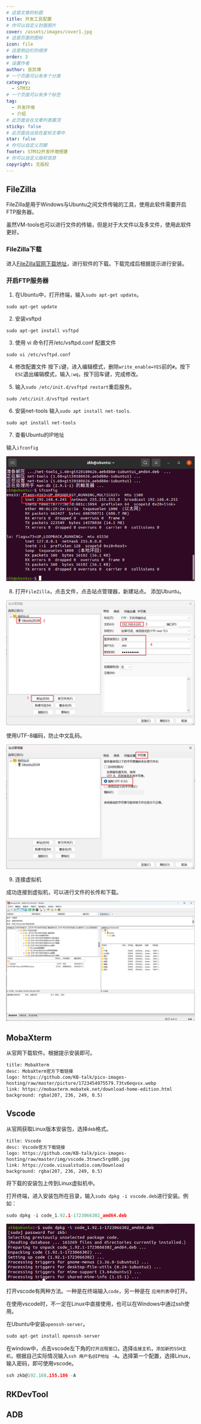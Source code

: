 ```yaml
---
# 这是文章的标题
title: 开发工具配置
# 你可以自定义封面图片
cover: /assets/images/cover1.jpg
# 这是页面的图标
icon: file
# 这是侧边栏的顺序
order: 3
# 设置作者
author: 张凯博
# 一个页面可以有多个分类
category:
  - STM32
# 一个页面可以有多个标签
tag:
  - 开发环境
  - 介绍
# 此页面会在文章列表置顶
sticky: false
# 此页面会出现在星标文章中
star: false
# 你可以自定义页脚
footer: STM32开发环境搭建
# 你可以自定义版权信息
copyright: 无版权
---
```

## FileZilla
FileZilla是用于Windows与Ubuntu之间文件传输的工具，使用此软件需要开启FTP服务器。

虽然VM-tools也可以进行文件的传输，但是对于大文件以及多文件，使用此软件更好。
### FileZilla下载
进入[FileZilla官网下载地址](https://www.filezilla.cn/download/client)，进行软件的下载。下载完成后根据提示进行安装。
### 开启FTP服务器
1. 在Ubuntu中，打开终端，输入`sudo apt-get update`。

```
sudo apt-get update
```

2. 安装vsftpd

```
sudo apt-get install vsftpd 
```

3. 使用 vi 命令打开/etc/vsftpd.conf 配置文件

```
sudo vi /etc/vsftpd.conf 
```

4. 修改配置文件
按下`i`键，进入编辑模式，删除`write_enable=YES`前的`#`。按下`ESC`退出编辑模式，输入`:wq`，按下回车键，完成修改。

5. 输入`sudo /etc/init.d/vsftpd restart`重启服务。

```
sudo /etc/init.d/vsftpd restart
```

6. 安装net-tools
输入`sudo apt install net-tools`.
```
sudo apt install net-tools
```
7. 查看Ubuntu的IP地址

输入`ifconfig`

![ip地址](../picture/开发环境搭建/15.ip地址.png)

8. 打开`FileZilla`，点击文件，点击站点管理器，新建站点。
添加Ubuntu。

![配置站点](../picture/开发环境搭建/16.站点管理器.png)

使用UTF-8编码，防止中文乱码。

![强制UTF-8](../picture/开发环境搭建/17.字符集.png)

9. 连接虚拟机

成功连接到虚拟机，可以进行文件的长传和下载。

![成功连接到虚拟机](../picture/开发环境搭建/18.文件传输连接.png)
## MobaXterm

从官网下载软件。根据提示安装即可。

```component VPCard
title: MobaXterm
desc: MobaXterm官方下载链接
logo: https://github.com/KB-talk/picx-images-hosting/raw/master/picture/1723454975579.73tv6eqvsx.webp
link: https://mobaxterm.mobatek.net/download-home-edition.html
background: rgba(207, 236, 249, 0.5)
```

## Vscode
从官网获取Linux版本安装包，选择`deb`格式。

```component VPCard
title: Vscode
desc: Vscode官方下载链接
logo: https://github.com/KB-talk/picx-images-hosting/raw/master/img/vscode.3tnwnc5rgd80.jpg
link: https://code.visualstudio.com/Download
background: rgba(207, 236, 249, 0.5)
```

将下载的安装包上传到Linux虚拟机中。

打开终端，进入安装包所在目录，输入`sudo dpkg -i vscode.deb`进行安装。例如：

```c
sudo dpkg -i code_1.92.1-1723066302_amd64.deb 
```

![vscode安装](../picture/SDK/2.vscode安装.png)

打开vscode有两种方法。一种是在终端输入`code`，另一种是在 `应用列表`中打开。

在使用vscode时，不一定在Linux中直接使用，也可以在Windows中通过ssh使用。

在Ubuntu中安装`openssh-server`。

```c
sudo apt-get install openssh-server
```

在window中，点击vscode左下角的`打开远程窗口`，选择`连接主机`，`添加新的SSH主机`，根据自己实际情况输入`ssh 用户名@IP地址 -A`。选择第一个配置，选择Linux，输入密码，即可使用vscode。

```c
ssh zkb@192.168.155.186 -A
```

## RKDevTool

## ADB

